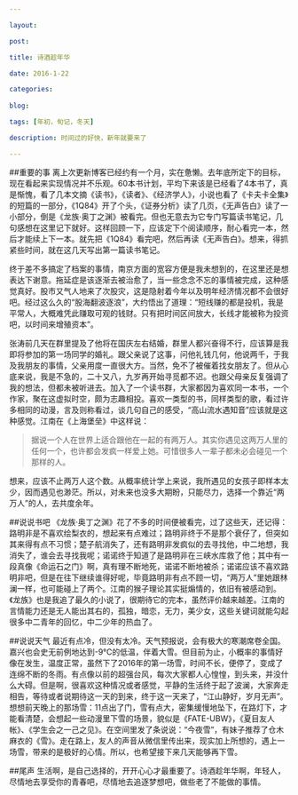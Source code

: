 ```yaml
---

layout: 

post: 

title: 诗酒趁年华

date: 2016-1-22

categories:
 
blog: 

tags: [年初，旬记，冬天]

description: 时间过的好快，新年就要来了

---
```

##重要的事
离上次更新博客已经约有一个月，实在惫懒。去年底所定下的目标，现在看起来实现情况并不乐观。60本书计划，平均下来该是已经看了4本书了，真是惭愧，看了几本文摘《读书》，《读者》、《经济学人》，小说也看了《卡夫卡全集》的短篇的一部分，《1Q84》开了个头，《证券分析》读了几页，《无声告白》读了一小部分，倒是《龙族·奥丁之渊》被看完。但也无意去为它专门写篇读书笔记，几句感想在这里记下就好。这样回顾一下，应该定下个阅读顺序，耐心看完一本，然后才能续上下一本。就先把《1Q84》看完吧，然后再读《无声告白》。想来，得抓紧些时间，就在这几天写出第一篇读书笔记。  

终于差不多搞定了档案的事情，南京方面的宽容方便是我未想到的，在这里还是想表达下谢意。拖延症是该逐渐去被治愈了，当一些念念不忘的事情被完成，这种感觉真好。股市又气人地来了次股灾，这是隐射着今年以及明年经济情况都不会很好吧。经过这么久的“股海翻波逐浪”，大约悟出了道理：“短线赚的都是投机，我是平常人，大概难凭此赚取可观的钱财。只有把时间区间放大，长线才能被称为投资吧，以时间来增殖资本”。  

张涛前几天在群里提及了他将在国庆左右结婚，群里人都兴奋得不行，应该算是我即将参加的第一场同学的婚礼。跟父亲说了这事，问他礼钱几何，他说两千，于我及我朋友的事情，父亲用度一直很大方。当然，免不了被催着找女朋友了。但从心底来说，我是不急的，二十又八，九岁再开始寻觅都不迟。也跟父母亲反复强调了我的想法，但都未被听进去。加入了一个读书群，大家都因为喜欢同一本书，一个作家，聚在这虚拟时空，颇为志趣相投。喜欢一类型的书，同样类型的歌，看过许多相同的动漫，言及则称看过，谈几句自己的感受，“高山流水遇知音”应该就是这种感觉。江南在《上海堡垒》中这样说：

>据说一个人在世界上适合跟他在一起的有两万人。其实你遇见这两万人里的任何一个，也许都会发疯一样爱上她。可惜很多人一辈子都未必会碰见一个那样的人。

想来，应该不止两万人这个数。从概率统计学上来说，我所遇见的女孩子即样本太少，因而遇见也渺茫。所以，对未来也没多大期盼，只能尽力，选择一个靠近“两万人”的人，去共度余年。

##说说书吧
《龙族·奥丁之渊》花了不多的时间便被看完，过了这些天，还记得：路明非是不喜欢绘梨衣的，想起来有点难过；路明非终于不是那个衰仔了，但突如其来得有点不习惯；楚子航消失了，还有路明非发疯似的去寻找他，中二地想，我消失了，谁会去寻找我呢；诺诺终于知道了是路明非在三峡水库救了他；其中有一段真像《命运石之门》啊，真有理不断地死，诺诺不断地被杀；诺诺应该不喜欢路明非吧，但是在往下继续谁得好呢，毕竟路明非有点不顾一切，“两万人”里她跟林澜一样，也可能碰上了两个。江南的猴子理论其实挺煽情的，依旧有被感动到。《龙族》也是我追了最久的小说了，很期待它的完本，虽然评价越来越差。江南的言情能力还是无人能出其右的，孤独，暗恋，无力，美少女，这些关键词就能勾起很多中二青年的回忆，中二少年的热血了。

##说说天气
最近有点冷，但没有太冷。天气预报说，会有极大的寒潮席卷全国。嘉兴也会史无前例地达到-9℃的低温，伴着大雪。但目前为止，小概率的事情好像在发生，温度正常，虽然下了2016年的第一场雪，时间不长，便停了，变成了连绵不断的冬雨。有点像以前的超强台风，每次大家都人心惶惶，到头来，并没什么大碍。但是啊，很喜欢这种情况或者感觉，平静的生活终于起了波澜，大家奔走相告，等待或者说期待这一天的到来，终于这一天来了，“江山静好，岁月无声”。想想前天晚上的那场雪：11点出了门，雪有点大，密集缓慢地坠下，在路灯下，才能看清楚，会想起一些动漫里下雪的场景，貌似是《FATE-UBW》，《夏目友人帐》、《学生会之一己之见》。在空间里发了条说说：“今夜雪”，有妹子推荐了仓木麻衣的《雪》。走在路上，友人的声音从微信里传出来，现实加上所想的，遇上一场雪，带来的是极好的心情。所以，也希望接下来几天能够再下雪。

##尾声
生活啊，是自己选择的，开开心心才最重要了。诗酒趁年华啊，年轻人，尽情地去享受你的青春吧，尽情地去追逐梦想吧，做些老了不能做的事情。




